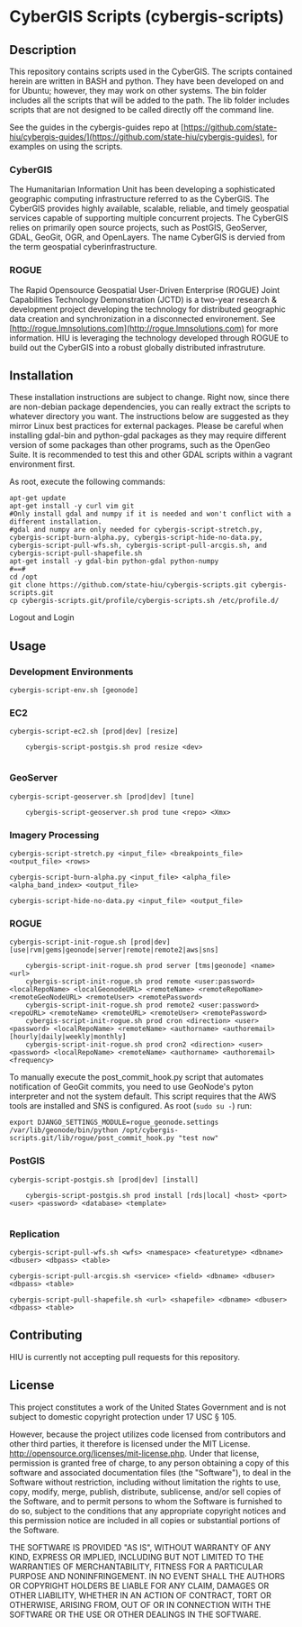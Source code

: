 CyberGIS Scripts (cybergis-scripts)
================

## Description

This repository contains scripts used in the CyberGIS.  The scripts contained herein are written in BASH and python.  They have been developed on and for Ubuntu; however, they may work on other systems.  The bin folder includes all the scripts that will be added to the path.  The lib folder includes scripts that are not designed to be called directly off the command line.

See the guides in the cybergis-guides repo at [https://github.com/state-hiu/cybergis-guides/](https://github.com/state-hiu/cybergis-guides), for examples on using the scripts.

### CyberGIS
The Humanitarian Information Unit has been developing a sophisticated geographic computing infrastructure referred to as the CyberGIS. The CyberGIS provides highly available, scalable, reliable, and timely geospatial services capable of supporting multiple concurrent projects.  The CyberGIS relies on primarily open source projects, such as PostGIS, GeoServer, GDAL, GeoGit, OGR, and OpenLayers.  The name CyberGIS is dervied from the term geospatial cyberinfrastructure.

### ROGUE
The Rapid Opensource Geospatial User-Driven Enterprise (ROGUE) Joint Capabilities Technology Demonstration (JCTD) is a two-year research & development project developing the technology for distributed geographic data creation and synchronization in a disconnected environement.  See [http://rogue.lmnsolutions.com](http://rogue.lmnsolutions.com) for more information.  HIU is leveraging the technology developed through ROGUE to build out the CyberGIS into a robust globally distributed infrastruture.

## Installation

These installation instructions are subject to change.  Right now, since there are non-debian package dependencies, you can really extract the scripts to whatever directory you want.  The instructions below are suggested as they mirror Linux best practices for external packages.  Please be careful when installing gdal-bin and python-gdal packages as they may require different version of some packages than other programs, such as the OpenGeo Suite.  It is recommended to test this and other GDAL scripts within a vagrant environment first.

As root, execute the following commands:
```
apt-get update
apt-get install -y curl vim git
#Only install gdal and numpy if it is needed and won't conflict with a different installation.
#gdal and numpy are only needed for cybergis-script-stretch.py, cybergis-script-burn-alpha.py, cybergis-script-hide-no-data.py, cybergis-script-pull-wfs.sh, cybergis-script-pull-arcgis.sh, and cybergis-script-pull-shapefile.sh
apt-get install -y gdal-bin python-gdal python-numpy
#==#
cd /opt
git clone https://github.com/state-hiu/cybergis-scripts.git cybergis-scripts.git
cp cybergis-scripts.git/profile/cybergis-scripts.sh /etc/profile.d/
```
Logout and Login

## Usage

### Development Environments

```
cybergis-script-env.sh [geonode]
````
### EC2

```
cybergis-script-ec2.sh [prod|dev] [resize]

    cybergis-script-postgis.sh prod resize <dev>
    
```

### GeoServer
```
cybergis-script-geoserver.sh [prod|dev] [tune]

    cybergis-script-geoserver.sh prod tune <repo> <Xmx>
```

### Imagery Processing

```
cybergis-script-stretch.py <input_file> <breakpoints_file> <output_file> <rows>
```
```
cybergis-script-burn-alpha.py <input_file> <alpha_file> <alpha_band_index> <output_file>
```
```
cybergis-script-hide-no-data.py <input_file> <output_file>
```

### ROGUE

```
cybergis-script-init-rogue.sh [prod|dev] [use|rvm|gems|geonode|server|remote|remote2|aws|sns]
    
    cybergis-script-init-rogue.sh prod server [tms|geonode] <name> <url>
    cybergis-script-init-rogue.sh prod remote <user:password> <localRepoName> <localGeonodeURL> <remoteName> <remoteRepoName> <remoteGeoNodeURL> <remoteUser> <remotePassword>
    cybergis-script-init-rogue.sh prod remote2 <user:password> <repoURL> <remoteName> <remoteURL> <remoteUser> <remotePassword>
    cybergis-script-init-rogue.sh prod cron <direction> <user> <password> <localRepoName> <remoteName> <authorname> <authoremail> [hourly|daily|weekly|monthly]
    cybergis-script-init-rogue.sh prod cron2 <direction> <user> <password> <localRepoName> <remoteName> <authorname> <authoremail> <frequency>
```

To manually execute the post_commit_hook.py script that automates notification of GeoGit commits, you need to use GeoNode's pyton interpreter and not the system default.  This script requires that the AWS tools are installed and SNS is configured.  As root (`sudo su -`) run:
```
export DJANGO_SETTINGS_MODULE=rogue_geonode.settings
/var/lib/geonode/bin/python /opt/cybergis-scripts.git/lib/rogue/post_commit_hook.py "test now"
```

### PostGIS

```
cybergis-script-postgis.sh [prod|dev] [install]

    cybergis-script-postgis.sh prod install [rds|local] <host> <port> <user> <password> <database> <template>
    
```

### Replication

```
cybergis-script-pull-wfs.sh <wfs> <namespace> <featuretype> <dbname> <dbuser> <dbpass> <table>
```
```
cybergis-script-pull-arcgis.sh <service> <field> <dbname> <dbuser> <dbpass> <table>
```
```
cybergis-script-pull-shapefile.sh <url> <shapefile> <dbname> <dbuser> <dbpass> <table>
```



## Contributing

HIU is currently not accepting pull requests for this repository.

## License
This project constitutes a work of the United States Government and is not subject to domestic copyright protection under 17 USC § 105.

However, because the project utilizes code licensed from contributors and other third parties, it therefore is licensed under the MIT License. http://opensource.org/licenses/mit-license.php. Under that license, permission is granted free of charge, to any person obtaining a copy of this software and associated documentation files (the "Software"), to deal in the Software without restriction, including without limitation the rights to use, copy, modify, merge, publish, distribute, sublicense, and/or sell copies of the Software, and to permit persons to whom the Software is furnished to do so, subject to the conditions that any appropriate copyright notices and this permission notice are included in all copies or substantial portions of the Software.

THE SOFTWARE IS PROVIDED "AS IS", WITHOUT WARRANTY OF ANY KIND, EXPRESS OR IMPLIED, INCLUDING BUT NOT LIMITED TO THE WARRANTIES OF MERCHANTABILITY, FITNESS FOR A PARTICULAR PURPOSE AND NONINFRINGEMENT. IN NO EVENT SHALL THE AUTHORS OR COPYRIGHT HOLDERS BE LIABLE FOR ANY CLAIM, DAMAGES OR OTHER LIABILITY, WHETHER IN AN ACTION OF CONTRACT, TORT OR OTHERWISE, ARISING FROM, OUT OF OR IN CONNECTION WITH THE SOFTWARE OR THE USE OR OTHER DEALINGS IN THE SOFTWARE.
